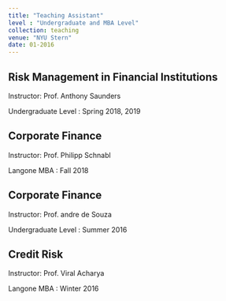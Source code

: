 ```yaml
---
title: "Teaching Assistant"
level : "Undergraduate and MBA Level" 
collection: teaching
venue: "NYU Stern"
date: 01-2016
---
```


Risk Management in Financial Institutions
---
Instructor: Prof. Anthony Saunders

Undergraduate Level : Spring 2018, 2019 

Corporate Finance
---
Instructor: Prof. Philipp Schnabl

Langone MBA : Fall 2018


Corporate Finance
---
Instructor: Prof. andre de Souza

Undergraduate Level : Summer 2016

Credit Risk
---
Instructor: Prof. Viral Acharya

Langone MBA : Winter 2016
